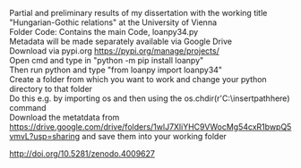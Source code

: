 Partial and preliminary results of my dissertation with the working title "Hungarian-Gothic relations" at the University of Vienna  
Folder Code: Contains the main Code, loanpy34.py  
Metadata will be made separately available via Google Drive  
Download via pypi.org https://pypi.org/manage/projects/  
Open cmd and type in "python -m pip install loanpy"  
Then run python and type "from loanpy import loanpy34"  
Create a folder from which you want to work and change your python directory to that folder  
Do this e.g. by importing os and then using the os.chdir(r'C:\insertpathhere) command  
Download the metatdata from https://drive.google.com/drive/folders/1wlJ7XliYHC9VWocMg54cxR1bwpQ5vmvL?usp=sharing and save them into your working folder   
  
http://doi.org/10.5281/zenodo.4009627
 
